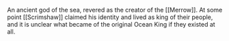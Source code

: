 An ancient god of the sea, revered as the creator of the [[Merrow]]. At some point [[Scrimshaw]] claimed his identity and lived as king of their people, and it is unclear what became of the original Ocean King if they existed at all.